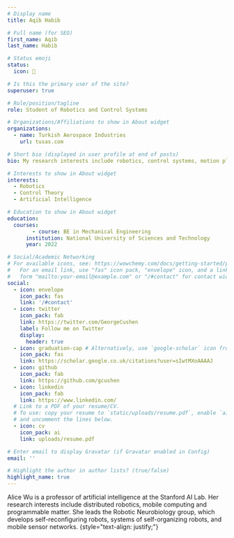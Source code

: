 ```yaml
---
# Display name
title: Aqib Habib

# Full name (for SEO)
first_name: Aqib
last_name: Habib

# Status emoji
status:
  icon: 🤖

# Is this the primary user of the site?
superuser: true

# Role/position/tagline
role: Student of Robotics and Control Systems

# Organizations/Affiliations to show in About widget
organizations:
  - name: Turkish Aerospace Industries
    url: tusas.com

# Short bio (displayed in user profile at end of posts)
bio: My research interests include robotics, control systems, motion planning, artificial intelligence and autonomous systems.

# Interests to show in About widget
interests:
  - Robotics
  - Control Theory
  - Artificial Intelligence

# Education to show in About widget
education:
  courses:
        - course: BE in Mechanical Engineering
      institution: National University of Sciences and Technology
      year: 2022

# Social/Academic Networking
# For available icons, see: https://wowchemy.com/docs/getting-started/page-builder/#icons
#   For an email link, use "fas" icon pack, "envelope" icon, and a link in the
#   form "mailto:your-email@example.com" or "/#contact" for contact widget.
social:
  - icon: envelope
    icon_pack: fas
    link: '/#contact'
  - icon: twitter
    icon_pack: fab
    link: https://twitter.com/GeorgeCushen
    label: Follow me on Twitter
    display:
      header: true
  - icon: graduation-cap # Alternatively, use `google-scholar` icon from `ai` icon pack
    icon_pack: fas
    link: https://scholar.google.co.uk/citations?user=sIwtMXoAAAAJ
  - icon: github
    icon_pack: fab
    link: https://github.com/gcushen
  - icon: linkedin
    icon_pack: fab
    link: https://www.linkedin.com/
  # Link to a PDF of your resume/CV.
  # To use: copy your resume to `static/uploads/resume.pdf`, enable `ai` icons in `params.yaml`,
  # and uncomment the lines below.
  - icon: cv
    icon_pack: ai
    link: uploads/resume.pdf

# Enter email to display Gravatar (if Gravatar enabled in Config)
email: ''

# Highlight the author in author lists? (true/false)
highlight_name: true
---
```


Alice Wu is a professor of artificial intelligence at the Stanford AI Lab. Her research interests include distributed robotics, mobile computing and programmable matter. She leads the Robotic Neurobiology group, which develops self-reconfiguring robots, systems of self-organizing robots, and mobile sensor networks.
{style="text-align: justify;"}
